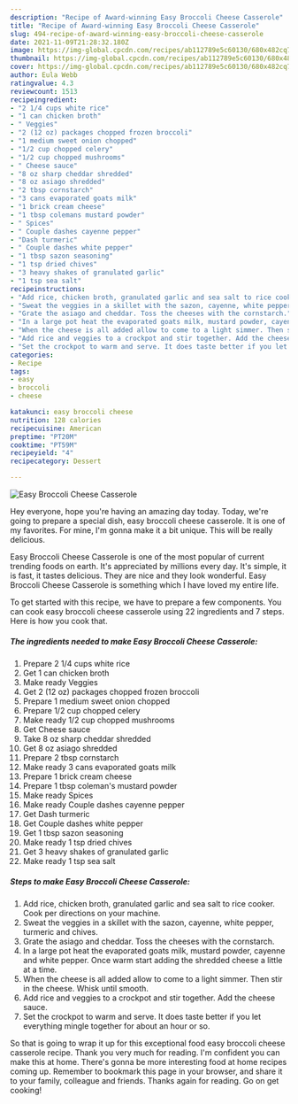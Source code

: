 ```yaml
---
description: "Recipe of Award-winning Easy Broccoli Cheese Casserole"
title: "Recipe of Award-winning Easy Broccoli Cheese Casserole"
slug: 494-recipe-of-award-winning-easy-broccoli-cheese-casserole
date: 2021-11-09T21:28:32.180Z
image: https://img-global.cpcdn.com/recipes/ab112789e5c60130/680x482cq70/easy-broccoli-cheese-casserole-recipe-main-photo.jpg
thumbnail: https://img-global.cpcdn.com/recipes/ab112789e5c60130/680x482cq70/easy-broccoli-cheese-casserole-recipe-main-photo.jpg
cover: https://img-global.cpcdn.com/recipes/ab112789e5c60130/680x482cq70/easy-broccoli-cheese-casserole-recipe-main-photo.jpg
author: Eula Webb
ratingvalue: 4.3
reviewcount: 1513
recipeingredient:
- "2 1/4 cups white rice"
- "1 can chicken broth"
- " Veggies"
- "2 (12 oz) packages chopped frozen broccoli"
- "1 medium sweet onion chopped"
- "1/2 cup chopped celery"
- "1/2 cup chopped mushrooms"
- " Cheese sauce"
- "8 oz sharp cheddar shredded"
- "8 oz asiago shredded"
- "2 tbsp cornstarch"
- "3 cans evaporated goats milk"
- "1 brick cream cheese"
- "1 tbsp colemans mustard powder"
- " Spices"
- " Couple dashes cayenne pepper"
- "Dash turmeric"
- " Couple dashes white pepper"
- "1 tbsp sazon seasoning"
- "1 tsp dried chives"
- "3 heavy shakes of granulated garlic"
- "1 tsp sea salt"
recipeinstructions:
- "Add rice, chicken broth, granulated garlic and sea salt to rice cooker. Cook per directions on your machine."
- "Sweat the veggies in a skillet with the sazon, cayenne, white pepper, turmeric and chives."
- "Grate the asiago and cheddar. Toss the cheeses with the cornstarch."
- "In a large pot heat the evaporated goats milk, mustard powder, cayenne and white pepper. Once warm start adding the shredded cheese a little at a time."
- "When the cheese is all added allow to come to a light simmer. Then stir in the cheese. Whisk until smooth."
- "Add rice and veggies to a crockpot and stir together. Add the cheese sauce."
- "Set the crockpot to warm and serve. It does taste better if you let everything mingle together for about an hour or so."
categories:
- Recipe
tags:
- easy
- broccoli
- cheese

katakunci: easy broccoli cheese 
nutrition: 128 calories
recipecuisine: American
preptime: "PT20M"
cooktime: "PT59M"
recipeyield: "4"
recipecategory: Dessert

---
```



![Easy Broccoli Cheese Casserole](https://img-global.cpcdn.com/recipes/ab112789e5c60130/680x482cq70/easy-broccoli-cheese-casserole-recipe-main-photo.jpg)

Hey everyone, hope you're having an amazing day today. Today, we're going to prepare a special dish, easy broccoli cheese casserole. It is one of my favorites. For mine, I'm gonna make it a bit unique. This will be really delicious.

Easy Broccoli Cheese Casserole is one of the most popular of current trending foods on earth. It's appreciated by millions every day. It's simple, it is fast, it tastes delicious. They are nice and they look wonderful. Easy Broccoli Cheese Casserole is something which I have loved my entire life.




To get started with this recipe, we have to prepare a few components. You can cook easy broccoli cheese casserole using 22 ingredients and 7 steps. Here is how you cook that.

<!--inarticleads1-->

##### The ingredients needed to make Easy Broccoli Cheese Casserole:

1. Prepare 2 1/4 cups white rice
1. Get 1 can chicken broth
1. Make ready  Veggies
1. Get 2 (12 oz) packages chopped frozen broccoli
1. Prepare 1 medium sweet onion chopped
1. Prepare 1/2 cup chopped celery
1. Make ready 1/2 cup chopped mushrooms
1. Get  Cheese sauce
1. Take 8 oz sharp cheddar shredded
1. Get 8 oz asiago shredded
1. Prepare 2 tbsp cornstarch
1. Make ready 3 cans evaporated goats milk
1. Prepare 1 brick cream cheese
1. Prepare 1 tbsp coleman&#39;s mustard powder
1. Make ready  Spices
1. Make ready  Couple dashes cayenne pepper
1. Get Dash turmeric
1. Get  Couple dashes white pepper
1. Get 1 tbsp sazon seasoning
1. Make ready 1 tsp dried chives
1. Get 3 heavy shakes of granulated garlic
1. Make ready 1 tsp sea salt




<!--inarticleads2-->

##### Steps to make Easy Broccoli Cheese Casserole:

1. Add rice, chicken broth, granulated garlic and sea salt to rice cooker. Cook per directions on your machine.
1. Sweat the veggies in a skillet with the sazon, cayenne, white pepper, turmeric and chives.
1. Grate the asiago and cheddar. Toss the cheeses with the cornstarch.
1. In a large pot heat the evaporated goats milk, mustard powder, cayenne and white pepper. Once warm start adding the shredded cheese a little at a time.
1. When the cheese is all added allow to come to a light simmer. Then stir in the cheese. Whisk until smooth.
1. Add rice and veggies to a crockpot and stir together. Add the cheese sauce.
1. Set the crockpot to warm and serve. It does taste better if you let everything mingle together for about an hour or so.




So that is going to wrap it up for this exceptional food easy broccoli cheese casserole recipe. Thank you very much for reading. I'm confident you can make this at home. There's gonna be more interesting food at home recipes coming up. Remember to bookmark this page in your browser, and share it to your family, colleague and friends. Thanks again for reading. Go on get cooking!
